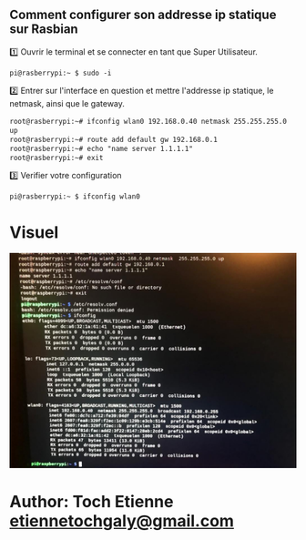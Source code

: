 ## Comment configurer son addresse ip statique sur Rasbian

:one: Ouvrir le terminal et se connecter en tant que Super Utilisateur.

```
pi@rasberrypi:~ $ sudo -i
```

:two: Entrer sur l'interface en question et mettre l'addresse ip statique, le netmask, ainsi que le gateway. 

```
root@rasberrypi:~# ifconfig wlan0 192.168.0.40 netmask 255.255.255.0 up
root@rasberrypi:~# route add default gw 192.168.0.1
root@rasberrypi:~# echo "name server 1.1.1.1"
root@rasberrypi:~# exit
```

:three: Verifier votre configuration

```
pi@rasberrypi:~ $ ifconfig wlan0
```

# Visuel
![image](rasbian.png)

# Author: Toch Etienne <etiennetochgaly@gmail.com>
